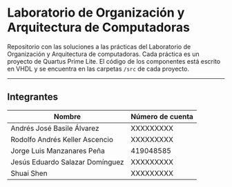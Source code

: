 # Laboratorio de Organización y Arquitectura de Computadoras

Repositorio con las soluciones a las prácticas del Laboratorio de Organización y
Arquitectura de computadoras. Cada práctica es un proyecto de Quartus Prime Lite.
El código de los componentes está escrito en VHDL y se encuentra en las carpetas
``/src`` de cada proyecto.

***

## Integrantes

|          Nombre                 | Número de cuenta |
| --------------------------------| ---------------- |
| Andrés José Basile Álvarez      |     XXXXXXXXX    |
| Rodolfo Andrés Keller Ascencio  |     XXXXXXXXX    |
| Jorge Luis Manzanares Peña      |     419048585    |
| Jesús Eduardo Salazar Domínguez |     XXXXXXXXX    |
| Shuai Shen                      |     XXXXXXXXX    |
